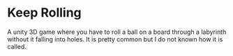 # Keep Rolling

A unity 3D game where you have to roll a ball on a board through a labyrinth without it falling into holes.
It is pretty common but I do not known how it is called.
